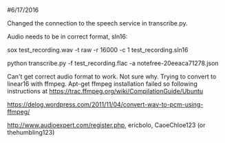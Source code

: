#6/17/2016

Changed the connection to the speech service in transcribe.py.

Audio needs to be in correct format, sln16:

sox test_recording.wav -t raw -r 16000 -c 1 test_recording.sln16

 python transcribe.py -f test_recording.flac -a notefree-20eeaca71278.json


Can't get correct audio format to work. Not sure why.
Trying to convert to linear16 with ffmpeg. Apt-get ffmpeg installation failed so following instructions at https://trac.ffmpeg.org/wiki/CompilationGuide/Ubuntu

https://delog.wordpress.com/2011/11/04/convert-wav-to-pcm-using-ffmpeg/

http://www.audioexpert.com/register.php, ericbolo, CaoeChloe123 (or thehumbling123)